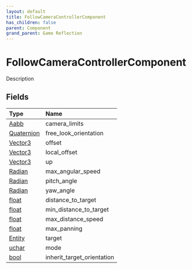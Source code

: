 ```yaml
---
layout: default
title: FollowCameraControllerComponent
has_children: false
parent: Component
grand_parent: Game Reflection
---
```

# FollowCameraControllerComponent
Description 

## Fields

| Type | Name |
|:----------|:--------------|
| [Aabb](/riftbreaker-wiki/docs/game-reflection/components/aabb/) | camera_limits |
| [Quaternion](/riftbreaker-wiki/docs/game-reflection/classes/quaternion/) | free_look_orientation |
| [Vector3](/riftbreaker-wiki/docs/game-reflection/classes/vector3/) | offset |
| [Vector3](/riftbreaker-wiki/docs/game-reflection/classes/vector3/) | local_offset |
| [Vector3](/riftbreaker-wiki/docs/game-reflection/classes/vector3/) | up |
| [Radian](/riftbreaker-wiki/docs/game-reflection/classes/radian/) | max_angular_speed |
| [Radian](/riftbreaker-wiki/docs/game-reflection/classes/radian/) | pitch_angle |
| [Radian](/riftbreaker-wiki/docs/game-reflection/classes/radian/) | yaw_angle |
| [float](/riftbreaker-wiki/docs/game-reflection/components/float/) | distance_to_target |
| [float](/riftbreaker-wiki/docs/game-reflection/components/float/) | min_distance_to_target |
| [float](/riftbreaker-wiki/docs/game-reflection/components/float/) | max_distance_speed |
| [float](/riftbreaker-wiki/docs/game-reflection/components/float/) | max_panning |
| [Entity](/riftbreaker-wiki/docs/game-reflection/classes/entity/) | target |
| [uchar](/riftbreaker-wiki/docs/game-reflection/enums/uchar/) | mode |
| [bool](/riftbreaker-wiki/docs/game-reflection/components/bool/) | inherit_target_orientation |

